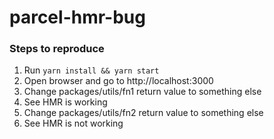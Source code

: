 # parcel-hmr-bug

### Steps to reproduce

1. Run `yarn install && yarn start`
2. Open browser and go to http://localhost:3000
3. Change packages/utils/fn1 return value to something else
4. See HMR is working
5. Change packages/utils/fn2 return value to something else
6. See HMR is not working 

